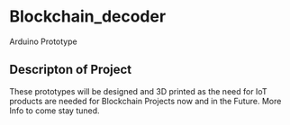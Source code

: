 # Blockchain_decoder
Arduino Prototype
## Descripton of Project ##
These prototypes will be designed and 3D printed as the need for IoT products are needed for Blockchain Projects now and in the Future. 
More Info to come stay tuned.
